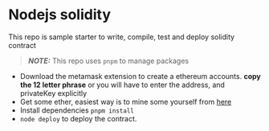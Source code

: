 # Nodejs solidity

This repo is sample starter to write, compile, test and deploy solidity contract

> **_NOTE:_** This repo uses `pnpm` to manage packages

* Download the metamask extension to create a ethereum accounts. **copy the 12 letter phrase** or you will have to enter the address, and privateKey explicitly
* Get some ether, easiest way is to mine some yourself from [here](https://goerli-faucet.pk910.de/)
* Install dependencies `pnpm install`
* `node deploy` to deploy the contract.